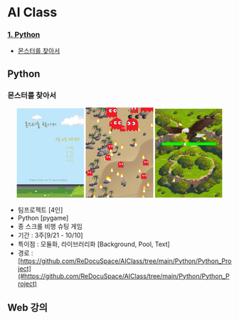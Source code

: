 # AI Class 

### [1. Python](#Python)
  - [몬스터를 찾아서](#몬스터를-찾아서)

## Python

### 몬스터를 찾아서
<p align="center" width="100%">
  <img src="portfolio_image/python_portfolio01.png" width="30%">
  <img src="portfolio_image/python_portfolio02.png" width="30%">
  <img src="portfolio_image/python_portfolio03.png" width="30%">
</p>

- 팀프로젝트 [4인]
- Python [pygame]
- 종 스크롤 비행 슈팅 게임
- 기간 : 3주[9/21 - 10/10]
- 특이점 : 모듈화, 라이브러리화 [Background, Pool, Text]
- 경로 : [https://github.com/ReDocuSpace/AIClass/tree/main/Python/Python_Project](#https://github.com/ReDocuSpace/AIClass/tree/main/Python/Python_Project)

## Web 강의
